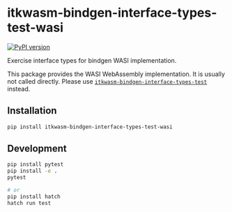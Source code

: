 # itkwasm-bindgen-interface-types-test-wasi

[![PyPI version](https://badge.fury.io/py/itkwasm-bindgen-interface-types-test-wasi.svg)](https://badge.fury.io/py/itkwasm-bindgen-interface-types-test-wasi)

Exercise interface types for bindgen WASI implementation.

This package provides the WASI WebAssembly implementation. It is usually not called directly. Please use [`itkwasm-bindgen-interface-types-test`](https://pypi.org/project/itkwasm-bindgen-interface-types-test/) instead.


## Installation

```sh
pip install itkwasm-bindgen-interface-types-test-wasi
```

## Development

```sh
pip install pytest
pip install -e .
pytest

# or
pip install hatch
hatch run test
```
